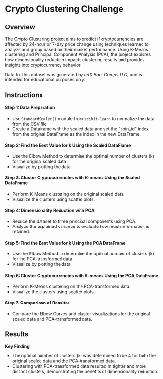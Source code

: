 # Crypto Clustering Challenge

## Overview 
The Crypto Clustering project aims to predict if cryptocurrencies are affected by 24-hour or 7-day price change using techniques learned to analyze and group based on their market performance. Using K-Means clustering and Principal Component Analysis (PCA), the project explores how dimensionality reduction impacts clustering results and provides insights into cryptocurrency behavior.

Data for this dataset was generated by _edX Boot Camps LLC_, and is intended for educational purposes only. 

## Instructions 
#### Step 1: Data Preparation
* Use `StandardScaler()` module from `scikit-learn` to normalize the data from the CSV file 
* Create a Dataframe with the scaled data and set the "coin_id" index from the original DataFrame as the index in the new DataFrame.

#### Step 2: Find the Best Value for k Using the Scaled DataFrame 
* Use the Elbow Method to determine the optimal number of clusters (k) for the original scaled data
* Visualize by plotting the data

#### Step 3: Cluster Cryptocurrencies with K-means Using the Scaled DataFrame 
* Perform K-Means clustering on the original scaled data.
* Visualize the clusters using scatter plots.

#### Step 4: Dimensionality Reduction with PCA
* Reduce the dataset to three principal components using PCA.
* Analyze the explained variance to evaluate how much information is retained.

#### Step 5: Find the Best Value for k Using the PCA DataFrame 
* Use the Elbow Method to determine the optimal number of clusters (k) for the PCA-transformed data
* Visualize by plotting the data

#### Step 6: Cluster Cryptocurrencies with K-means Using the PCA DataFrame 
* Perform K-Means clustering on the PCA-transformed data.
* Visualize the clusters using scatter plots.

#### Step 7: Comparison of Results:
* Compare the Elbow Curves and cluster visualizations for the original scaled data and PCA-transformed data.

## Results 
**Key Finding**
* The optimal number of clusters (k) was determined to be 4 for both the original scaled data and the PCA-transformed data.
* Clustering with PCA-transformed data resulted in tighter and more distinct clusters, demonstrating the benefits of dimensionality reduction.
